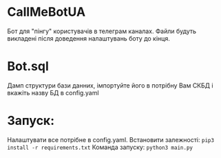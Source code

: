 # CallMeBotUA
Бот для "пінгу" користувачів в телеграм каналах. 
Файли будуть викладені після доведення налаштувань боту до кінця.

# Bot.sql
Дамп структури бази данних, імпортуйте його в потрібну Вам СКБД і вкажіть назву БД в config.yaml

# Запуск:
Налаштувати все потрібне в config.yaml.
Встановити залежності: `pip3 install -r requirements.txt`
Команда запуску: `python3 main.py`
